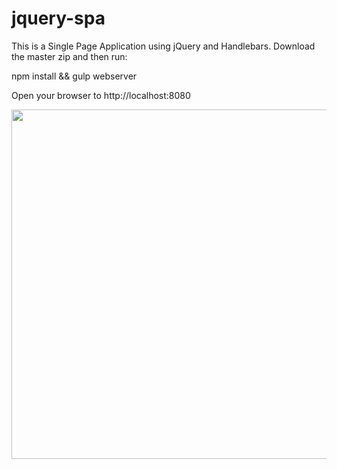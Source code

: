 # jquery-spa
This is a Single Page Application using jQuery and Handlebars. Download the master zip and then run:

npm install && gulp webserver

Open your browser to http://localhost:8080

<img src="https://bb30gg.dm2303.livefilestore.com/y3mWu8BkQFuI1mu59zFn9U4uSxsMtDDvrxHfUDSBwdxzhP_4j5cNs1cxJ5_DSJS7AsVSNe3DRmfqlHEJXN-49XKnwTFItb_fzHUVIAhtVTDKArQ3Iak4wKheKMg0i5kSVZ4MBJT49Nf5zvJJBTbBxK_SDfgVu5qXm2aBjo9eVJklN0?width=1024&height=559&cropmode=none" width="1024" height="559" />
